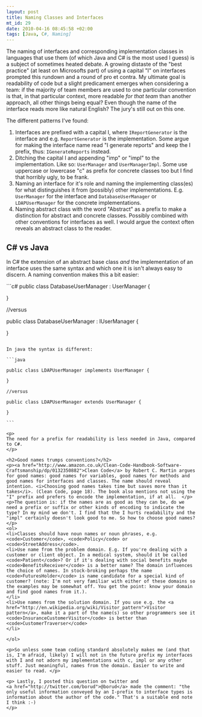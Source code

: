 ```yaml
--- 
layout: post
title: Naming Classes and Interfaces
mt_id: 29
date: 2010-04-16 08:45:58 +02:00
tags: [Java, C#, Naming]
---
```


<p> The naming of interfaces and corresponding implementation classes in languages that use them (of which Java and C# is the most used I guess) is a subject of sometimes heated debate. A growing distaste of the "best practice" (at least on Microsofts part) of using a capital "I" on interfaces prompted this rundown and a round of pro et contra. My ultimate goal is readability of code but a slight predicament emerges when considering a team: if the majority of team members are used to one particular convention is that, in that particular context, more readable <em>for that team</em> than another approach, all other things being equal? Even though the name of the interface reads more like natural English? The jury's still out on this one. 
</p>
The different patterns I've found:

<ol>
<li> Interfaces are prefixed with a capital I, where <code>IReportGenerator</code> is the interface and e.g. <code>ReportGenerator</code> is the implementation. Some argue for making the interface name read "I generate reports" and keep the I prefix, thus: <code>IGenerateReports</code> instead. </li>
<li>Ditching the capital I and appending "imp" or "impl" to the implementation. Like so: <code>UserManager</code> and <code>UserManagerImpl</code>. Some use uppercase or lowercase "c" as prefix for concrete classes too but I find that horribly ugly, to be frank. </li>
<li> Naming an interface for it's role and naming the implementing class(es) for what distinguishes it from (possibly) other implementations. E.g. <code>UserManager</code> for the interface and <code>DatabaseUserManager</code> or <code>LDAPUserManager</code> for the concrete implementations. </li>
<li>Naming abstract class with the word "Abstract" as a prefix to make a distinction for abstract and concrete classes. Possibly combined with other conventions for interfaces as well. I would argue the context often reveals an abstract class to the reader. </li>
</ol>

<h2> C# vs Java</h2>
<p>In C# the extension of an abstract base class <em>and</em> the implementation of an interface uses the same syntax and which one it is isn't always easy to discern. A naming convention makes this a bit easier:</p>
```c#
public class DatabaseUserManager : UserManager {

}

//versus

public class DatabaseUserManager : IUserManager {

}

````

In java the syntax is different:

```java

public class LDAPUserManager implements UserManager {

}

//versus

public class LDAPUserManager extends UserManager {

}

```

<p>
The need for a prefix for readability is less needed in Java, compared to C#.
</p>

<h2>Good names trumps conventions?</h2>
<p><a href="http://www.amazon.co.uk/Clean-Code-Handbook-Software-Craftsmanship/dp/0132350882">Clean Code</a> by Robert C. Martin argues for good names: good names for variables, good names for methods and good names for interfaces and classes. The name should reveal intention. <i>Choosing good names takes time but saves more than it takes</i>. (Clean Code, page 18). The book also mentions not using the "I" prefix and prefers to encode the implementation, if at all.  </p>
<p>The question is: if the names are as good as they can be, do we need a prefix or suffix or other kinds of encoding to indicate the type? In my mind we don't. I find that the I hurts readability and the "impl" certainly doesn't look good to me. So how to choose good names?</p>
<ol>
<li>Classes should have noun names or noun phrases, e.g. <code>Customer</code>, <code>Policy</code> or <code>StreetAddress</code>.
<li>Use name from the problem domain. E.g. If you're dealing with a customer or client object. In a medical system, should it be called <code>Patient</code>? Or if it's dealing with social benefits maybe <code>BenefitsReceiver</code> is a better name? The domain influences the choice of names. In stock-broking perhaps the name <code>FuturesHolder</code> is name candidate for a special kind of customer? (note: I'm not very familiar with either of these domains so the examples may be somewhat off. You get the point: know your domain and find good names from it.).
</li>
<li>Use names from the solution domain. If you use e.g. the <a href="http://en.wikipedia.org/wiki/Visitor_pattern">Visitor pattern</a>, make it a part of the name(s) so other programmers see it
<code>InsuranceCustomerVisitor</code> is better than <code>CustomerTraverser</code>
</li>

</ol>

<p>So unless some team coding standard absolutely makes me (and that is, I'm afraid, likely) I will not in the future prefix my interfaces with I and not adorn my implementations with c, impl or any other stuff. Just meaningful, names from the domain. Easier to write and easier to read. </p>

<p> Lastly, I posted this question on twitter and
<a href="http://twitter.com/borud">@borud</a> made the comment: "the only useful information conveyed by an I-prefix to interface types is information about the author of the code." That's a suitable end note I think :-)
</p>
````
